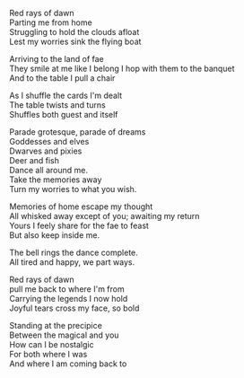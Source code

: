 Red rays of dawn  
Parting me from home  
Struggling to hold the clouds afloat  
Lest my worries sink the flying boat  

Arriving to the land of fae  
They smile at me like I belong
I hop with them to the banquet   
And to the table I pull a chair  

As I shuffle the cards I'm dealt  
The table twists and turns  
Shuffles both guest and itself  

Parade grotesque, parade of dreams  
Goddesses and elves  
Dwarves and pixies  
Deer and fish  
Dance all around me.  
Take the memories away  
Turn my worries to what you wish.   

Memories of home escape my thought  
All whisked away except of you;   awaiting my return  
Yours I feely share for the fae to feast  
But also keep inside me.  

The bell rings the dance complete.  
All tired and happy, we part ways.  

Red rays of dawn  
pull me back to where I'm from  
Carrying the legends I now hold  
Joyful tears cross my face, so bold  

Standing at the precipice   
Between the magical and you  
How can I be nostalgic  
For both where I was  
And where I am coming back to  





